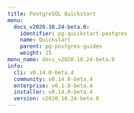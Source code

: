```yaml
---
title: PostgreSQL Quickstart
menu:
  docs_v2020.10.24-beta.0:
    identifier: pg-quickstart-postgres
    name: Quickstart
    parent: pg-postgres-guides
    weight: 15
menu_name: docs_v2020.10.24-beta.0
info:
  cli: v0.14.0-beta.4
  community: v0.14.0-beta.4
  enterprise: v0.1.0-beta.4
  installer: v0.14.0-beta.4
  version: v2020.10.24-beta.0
---
```


